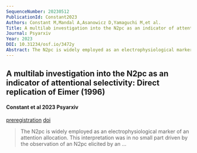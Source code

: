 ```yaml
---
SequenceNumber: 20230512
PublicationId: Constant2023
Authors: Constant M,Mandal A,Asanowicz D,Yamaguchi M,et al.
Title: A multilab investigation into the N2pc as an indicator of attentional selectivity: Direct replication of Eimer (1996)
Journal: Psyarxiv
Year: 2023
DOI: 10.31234/osf.io/3472y
Abstract: The N2pc is widely employed as an electrophysiological marker of an attention allocation. This interpretation was in no small part driven by the observation of an N2pc elicited by an …
---
```


## A multilab investigation into the N2pc as an indicator of attentional selectivity: Direct replication of Eimer (1996)
#### Constant et al 2023 Psyarxiv

[preregistration]("preregistration") [doi](https://dx.doi.org/10.31234/osf.io/3472y)

> The N2pc is widely employed as an electrophysiological marker of an attention allocation. This interpretation was in no small part driven by the observation of an N2pc elicited by an …